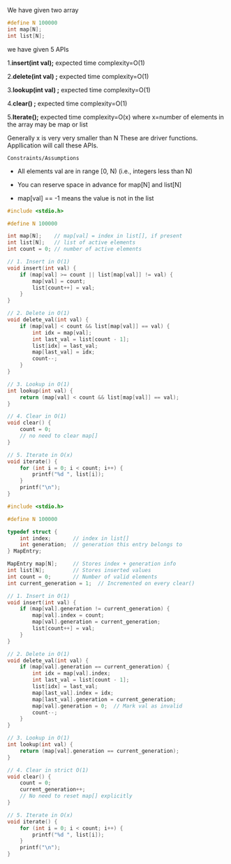 We have given two array 
```c
#define N 100000
int map[N];
int list[N];
```
 we have given 5 APIs

1.**insert(int val);** expected time complexity=O(1)

2.**delete(int val) ;** expected time complexity=O(1) 

3.**lookup(int val) ;** expected time complexity=O(1) 

4.**clear() ;** expected time complexity=O(1) 

5.**Iterate();** expected time complexity=O(x) where x=number of elements in the array may be map or list 

Generally x is very very smaller than N These are driver functions. Appllication will call these APIs.


`Constraints/Assumptions`

- All elements val are in range [0, N) (i.e., integers less than N)

- You can reserve space in advance for map[N] and list[N]

- map[val] == -1 means the value is not in the list



```c++
#include <stdio.h>

#define N 100000

int map[N];    // map[val] = index in list[], if present
int list[N];   // list of active elements
int count = 0; // number of active elements

// 1. Insert in O(1)
void insert(int val) {
    if (map[val] >= count || list[map[val]] != val) {
        map[val] = count;
        list[count++] = val;
    }
}

// 2. Delete in O(1)
void delete_val(int val) {
    if (map[val] < count && list[map[val]] == val) {
        int idx = map[val];
        int last_val = list[count - 1];
        list[idx] = last_val;
        map[last_val] = idx;
        count--;
    }
}

// 3. Lookup in O(1)
int lookup(int val) {
    return (map[val] < count && list[map[val]] == val);
}

// 4. Clear in O(1)
void clear() {
    count = 0;
    // no need to clear map[]
}

// 5. Iterate in O(x)
void iterate() {
    for (int i = 0; i < count; i++) {
        printf("%d ", list[i]);
    }
    printf("\n");
}
```


```c++
#include <stdio.h>

#define N 100000

typedef struct {
    int index;       // index in list[]
    int generation;  // generation this entry belongs to
} MapEntry;

MapEntry map[N];     // Stores index + generation info
int list[N];         // Stores inserted values
int count = 0;       // Number of valid elements
int current_generation = 1;  // Incremented on every clear()

// 1. Insert in O(1)
void insert(int val) {
    if (map[val].generation != current_generation) {
        map[val].index = count;
        map[val].generation = current_generation;
        list[count++] = val;
    }
}

// 2. Delete in O(1)
void delete_val(int val) {
    if (map[val].generation == current_generation) {
        int idx = map[val].index;
        int last_val = list[count - 1];
        list[idx] = last_val;
        map[last_val].index = idx;
        map[last_val].generation = current_generation;
        map[val].generation = 0;  // Mark val as invalid
        count--;
    }
}

// 3. Lookup in O(1)
int lookup(int val) {
    return (map[val].generation == current_generation);
}

// 4. Clear in strict O(1)
void clear() {
    count = 0;
    current_generation++;
    // No need to reset map[] explicitly
}

// 5. Iterate in O(x)
void iterate() {
    for (int i = 0; i < count; i++) {
        printf("%d ", list[i]);
    }
    printf("\n");
}
```
